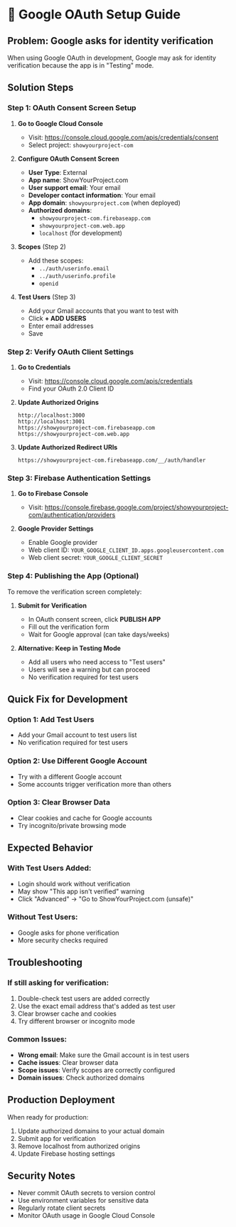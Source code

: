 # 🔐 Google OAuth Setup Guide

## Problem: Google asks for identity verification

When using Google OAuth in development, Google may ask for identity verification because the app is in "Testing" mode.

## Solution Steps

### Step 1: OAuth Consent Screen Setup

1. **Go to Google Cloud Console**
   - Visit: https://console.cloud.google.com/apis/credentials/consent
   - Select project: `showyourproject-com`

2. **Configure OAuth Consent Screen**
   - **User Type**: External
   - **App name**: ShowYourProject.com
   - **User support email**: Your email
   - **Developer contact information**: Your email
   - **App domain**: `showyourproject.com` (when deployed)
   - **Authorized domains**: 
     - `showyourproject-com.firebaseapp.com`
     - `showyourproject-com.web.app`
     - `localhost` (for development)

3. **Scopes** (Step 2)
   - Add these scopes:
     - `../auth/userinfo.email`
     - `../auth/userinfo.profile`
     - `openid`

4. **Test Users** (Step 3)
   - Add your Gmail accounts that you want to test with
   - Click **+ ADD USERS**
   - Enter email addresses
   - Save

### Step 2: Verify OAuth Client Settings

1. **Go to Credentials**
   - Visit: https://console.cloud.google.com/apis/credentials
   - Find your OAuth 2.0 Client ID

2. **Update Authorized Origins**
   ```
   http://localhost:3000
   http://localhost:3001
   https://showyourproject-com.firebaseapp.com
   https://showyourproject-com.web.app
   ```

3. **Update Authorized Redirect URIs**
   ```
   https://showyourproject-com.firebaseapp.com/__/auth/handler
   ```

### Step 3: Firebase Authentication Settings

1. **Go to Firebase Console**
   - Visit: https://console.firebase.google.com/project/showyourproject-com/authentication/providers

2. **Google Provider Settings**
   - Enable Google provider
   - Web client ID: `YOUR_GOOGLE_CLIENT_ID.apps.googleusercontent.com`
   - Web client secret: `YOUR_GOOGLE_CLIENT_SECRET`

### Step 4: Publishing the App (Optional)

To remove the verification screen completely:

1. **Submit for Verification**
   - In OAuth consent screen, click **PUBLISH APP**
   - Fill out the verification form
   - Wait for Google approval (can take days/weeks)

2. **Alternative: Keep in Testing Mode**
   - Add all users who need access to "Test users"
   - Users will see a warning but can proceed
   - No verification required for test users

## Quick Fix for Development

### Option 1: Add Test Users
- Add your Gmail account to test users list
- No verification required for test users

### Option 2: Use Different Google Account
- Try with a different Google account
- Some accounts trigger verification more than others

### Option 3: Clear Browser Data
- Clear cookies and cache for Google accounts
- Try incognito/private browsing mode

## Expected Behavior

### With Test Users Added:
- Login should work without verification
- May show "This app isn't verified" warning
- Click "Advanced" → "Go to ShowYourProject.com (unsafe)"

### Without Test Users:
- Google asks for phone verification
- More security checks required

## Troubleshooting

### If still asking for verification:
1. Double-check test users are added correctly
2. Use the exact email address that's added as test user
3. Clear browser cache and cookies
4. Try different browser or incognito mode

### Common Issues:
- **Wrong email**: Make sure the Gmail account is in test users
- **Cache issues**: Clear browser data
- **Scope issues**: Verify scopes are correctly configured
- **Domain issues**: Check authorized domains

## Production Deployment

When ready for production:
1. Update authorized domains to your actual domain
2. Submit app for verification
3. Remove localhost from authorized origins
4. Update Firebase hosting settings

## Security Notes

- Never commit OAuth secrets to version control
- Use environment variables for sensitive data
- Regularly rotate client secrets
- Monitor OAuth usage in Google Cloud Console
